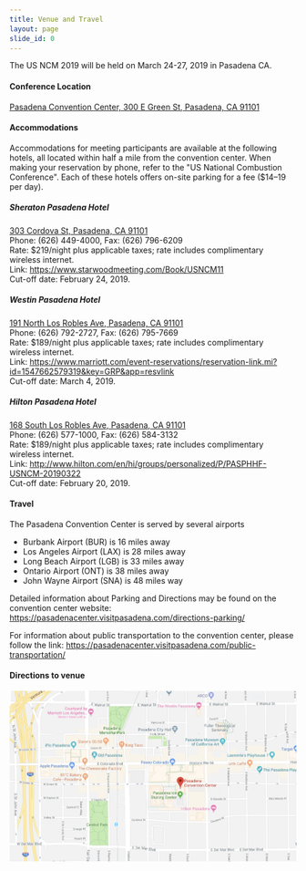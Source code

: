 ```yaml
---
title: Venue and Travel
layout: page
slide_id: 0
---
```


<p class="lead">
The US NCM 2019 will be held on March 24-27, 2019 in Pasadena CA.
</p>

#### Conference Location

<i class="fa fa-map-marker mr-3" aria-hidden="true"></i>
[Pasadena Convention Center, 300 E Green St, Pasadena, CA 91101](https://goo.gl/maps/gBEU4DWjhc72)


#### Accommodations

Accommodations for meeting participants are available at the following hotels,
all located within half a mile from the convention center.
When making your reservation by phone, refer to the "US National Combustion Conference".
Each of these hotels offers on-site parking for a fee ($14–19 per day).

##### Sheraton Pasadena Hotel
<i class="fa fa-map-marker mr-3" aria-hidden="true"></i>[303 Cordova St, Pasadena, CA 91101](https://goo.gl/maps/C9HXoKRnysp)<br />
Phone: (626) 449-4000, Fax: (626) 796-6209<br />
Rate: $219/night plus applicable taxes; rate includes complimentary wireless internet.<br />
Link: <https://www.starwoodmeeting.com/Book/USNCM11><br />
Cut-off date: February 24, 2019.

##### Westin Pasadena Hotel
<i class="fa fa-map-marker mr-3" aria-hidden="true"></i>[191 North Los Robles Ave, Pasadena, CA 91101](https://goo.gl/maps/tjxnD7siaJG2)<br />
Phone: (626) 792-2727, Fax: (626) 795-7669<br />
Rate: $189/night plus applicable taxes; rate includes complimentary wireless internet.<br />
Link: <https://www.marriott.com/event-reservations/reservation-link.mi?id=1547662579319&key=GRP&app=resvlink><br />
Cut-off date: March 4, 2019.

##### Hilton Pasadena Hotel
<i class="fa fa-map-marker mr-3" aria-hidden="true"></i>[168 South Los Robles Ave, Pasadena, CA 91101](https://goo.gl/maps/E3wMFJUxwSm)<br />
Phone: (626) 577-1000, Fax: (626) 584-3132<br />
Rate: $189/night plus applicable taxes; rate includes complimentary wireless internet.<br />
Link: <http://www.hilton.com/en/hi/groups/personalized/P/PASPHHF-USNCM-20190322><br />
Cut-off date: February 20, 2019.


#### Travel

The Pasadena Convention Center is served by several airports

- Burbank Airport (BUR) is 16 miles away
- Los Angeles Airport (LAX) is 28 miles away
- Long Beach Airport (LGB) is 33 miles away
- Ontario Airport (ONT) is 38 miles away
- John Wayne Airport (SNA) is 48 miles way

Detailed information about Parking and Directions may be found on the convention center website: <https://pasadenacenter.visitpasadena.com/directions-parking/>

For information about public transportation to the convention center, please follow the link: <https://pasadenacenter.visitpasadena.com/public-transportation/>

#### Directions to venue

[<img class="img-fluid" src="./assets/images/directions.png" alt="direction">](https://goo.gl/maps/gBEU4DWjhc72)
